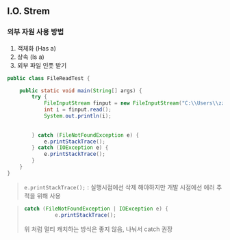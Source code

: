 ## I.O. Strem

### 외부 자원 사용 방법

1. 객체화 (Has a)
2. 상속 (Is a)
3. 외부 파일 인풋 받기

```java
public class FileReadTest {

	public static void main(String[] args) {
		try {
			FileInputStream finput = new FileInputStream("C:\\Users\\zz238\\Desktop\\교육\\멀티캠퍼스\\_temp_a.txt");
			int i = finput.read();
			System.out.println(i);
		
		
		} catch (FileNotFoundException e) {
			e.printStackTrace(); 
		} catch (IOException e) {
			e.printStackTrace(); 
		}
	}
}
```

>  `e.printStackTrace();` : 실행시점에선 삭제 해야하지만 개발 시점에선 에러 추적을 위해 사용

> ```java
> catch (FileNotFoundException | IOException e) {
> 			e.printStackTrace();
> ```
>
> 위 처럼 멀티 캐치하는 방식은 좋지 않음, 나눠서 catch 권장